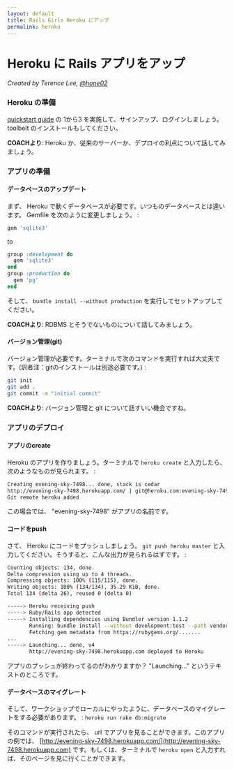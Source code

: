 ```yaml
---
layout: default
title: Rails Girls Heroku にアップ
permalink: heroku
---
```


# Heroku に Rails アプリをアップ

*Created by Terence Lee, [@hone02](https://twitter.com/hone02)*

### Heroku の準備

[quickstart guide](https://devcenter.heroku.com/articles/quickstart) の 1から3 を実施して、サインアップ、ログインしましょう。toolbelt のインストールもしてください。

__COACHより__: Heroku か、従来のサーバーか、デプロイの利点について話してみましょう。

### アプリの準備

#### データベースのアップデート

まず、 Heroku で動くデータベースが必要です。いつものデータベースとは違います。 Gemfile を次のように変更しましょう。 :

``` ruby
gem 'sqlite3'
```

to

``` ruby
group :development do
  gem 'sqlite3'
end
group :production do
  gem 'pg'
end
```

そして、 `bundle install --without production` を実行してセットアップしてください。

__COACHより__: RDBMS とそうでないものについて話してみましょう。

#### バージョン管理(git)

バージョン管理が必要です。ターミナルで次のコマンドを実行すれば大丈夫です。(訳者注：gitのインストールは別途必要です。) :

``` sh
git init
git add .
git commit -m "initial commit"
```

__COACHより__: バージョン管理と git について話すいい機会ですね。


### アプリのデプロイ

#### アプリのcreate

Heroku のアプリを作りましょう。ターミナルで `heroku create` と入力したら、次のようなものが見られます。 :

``` sh
Creating evening-sky-7498... done, stack is cedar
http://evening-sky-7498.herokuapp.com/ | git@heroku.com:evening-sky-7498.git
Git remote heroku added
```

この場合では、 "evening-sky-7498" がアプリの名前です。

#### コードをpush

さて、 Heroku にコードをプッシュしましょう。 `git push heroku master` と入力してください。そうすると、こんな出力が見られるはずです。 :

``` sh
Counting objects: 134, done.
Delta compression using up to 4 threads.
Compressing objects: 100% (115/115), done.
Writing objects: 100% (134/134), 35.29 KiB, done.
Total 134 (delta 26), reused 0 (delta 0)

-----> Heroku receiving push
-----> Ruby/Rails app detected
-----> Installing dependencies using Bundler version 1.1.2
       Running: bundle install --without development:test --path vendor/bundle --binstubs bin/ --deployment
       Fetching gem metadata from https://rubygems.org/.......
...
-----> Launching... done, v4
       http://evening-sky-7498.herokuapp.com deployed to Heroku
```

アプリのプッシュが終わってるのがわかりますか？ "Launching..." というテキストのところです。

#### データベースのマイグレート

そして、ワークショップでローカルにやったように、データベースのマイグレートをする必要があります。 : `heroku run rake db:migrate`

そのコマンドが実行されたら、 url でアプリを見ることができます。このアプリの例では、 [http://evening-sky-7498.herokuapp.com/](http://evening-sky-7498.herokuapp.com) です。もしくは、ターミナルで `heroku open` と入力すれば、そのページを見に行くことができます。

